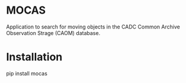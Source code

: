 # MOCAS 
Application to search for moving objects in the CADC Common Archive Observation Strage (CAOM) database.

# Installation
pip install mocas